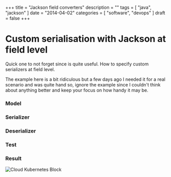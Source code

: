 +++
title = "Jackson field converters"
description = ""
tags = [
    "java",
    "jackson"
]
date = "2014-04-02"
categories = [
    "software",
    "devops"
]
draft = false
+++

# Custom serialisation with Jackson at field level
Quick one to not forget since is quite useful. How to specify custom serializers at field level.

The example here is a bit ridiculous but a few days ago I needed it for a real scenario and was quite hand so, ignore the example since I couldn't think about anything better and keep your focus on how handy it may be.

### Model
<script src="https://gist.github.com/allandequeiroz-snippets/369da91a57f9fefd8a570b50ef96c978.js"></script>

### Serializer
<script src="https://gist.github.com/allandequeiroz-snippets/62dc5a986518576b34525337f0e4dcd3.js"></script>

### Deserializer
<script src="https://gist.github.com/allandequeiroz-snippets/f6aba3554e0cf0d25f8934c2747ec1e1.js"></script>

### Test
<script src="https://gist.github.com/allandequeiroz-snippets/b8ebb5f184ddbef2810fa266044f135c.js"></script>

### Result
![Cloud Kubernetes Block](http://url/to/img.png) 